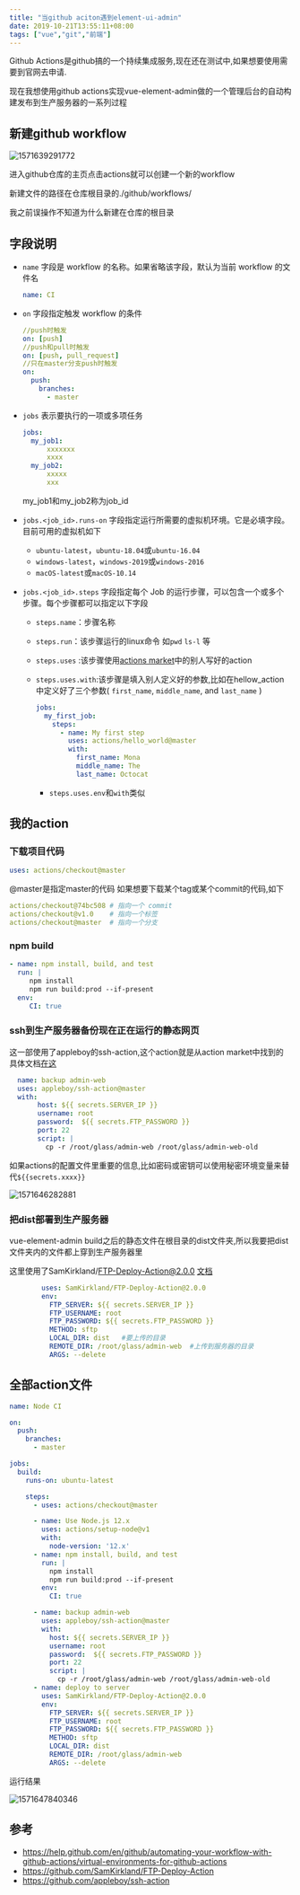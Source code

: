 ```yaml
---
title: "当github aciton遇到element-ui-admin"
date: 2019-10-21T13:55:11+08:00
tags: ["vue","git","前端"]
---
```


Github Actions是github搞的一个持续集成服务,现在还在测试中,如果想要使用需要到官网去申请.

现在我想使用github actions实现vue-element-admin做的一个管理后台的自动构建发布到生产服务器的一系列过程



## 新建github workflow

![1571639291772](1571639291772.png)

进入github仓库的主页点击actions就可以创建一个新的workflow

新建文件的路径在仓库根目录的./github/workflows/

我之前误操作不知道为什么新建在仓库的根目录



## 字段说明

* `name`  字段是 workflow 的名称。如果省略该字段，默认为当前 workflow 的文件名 

  ```yaml
  name: CI
  ```

* `on` 字段指定触发 workflow 的条件

  ```yaml
  //push时触发
  on: [push]
  //push和pull时触发
  on: [push, pull_request]
  //只在master分支push时触发
  on:
    push:
      branches:    
        - master
  ```

* `jobs` 表示要执行的一项或多项任务 

  ```yaml
  jobs: 
  	my_job1:
  		xxxxxxx
  		xxxx
  	my_job2: 
  		xxxxx
  		xxx
  ```

  my_job1和my_job2称为job_id

* `jobs.<job_id>.runs-on`  字段指定运行所需要的虚拟机环境。它是必填字段。目前可用的虚拟机如下 
  - `ubuntu-latest`，`ubuntu-18.04`或`ubuntu-16.04`
  - `windows-latest`，`windows-2019`或`windows-2016`
  - `macOS-latest`或`macOS-10.14`

* `jobs.<job_id>.steps` 字段指定每个 Job 的运行步骤，可以包含一个或多个步骤。每个步骤都可以指定以下字段
  * `steps.name`：步骤名称 
  
  * `steps.run`：该步骤运行的linux命令 如`pwd` `ls-l` 等
  
  * `steps.uses` :该步骤使用[actions market]( https://github.com/marketplace?type=actions )中的别人写好的action
  
  * `steps.uses.with`:该步骤是填入别人定义好的参数,比如在hellow_action中定义好了三个参数( `first_name`, `middle_name`, and `last_name` )
  
    ```yaml
    jobs:
      my_first_job:
        steps:
          - name: My first step
            uses: actions/hello_world@master
            with:
              first_name: Mona
              middle_name: The
              last_name: Octocat  
    ```

	 * `steps.uses.env`和`with`类似

## 我的action

### 下载项目代码

```yaml
uses: actions/checkout@master
```
@master是指定master的代码
如果想要下载某个tag或某个commit的代码,如下

```yaml
actions/checkout@74bc508 # 指向一个 commit
actions/checkout@v1.0    # 指向一个标签
actions/checkout@master  # 指向一个分支
```

### npm build

```yaml
- name: npm install, build, and test
  run: |
     npm install
     npm run build:prod --if-present
  env:
     CI: true
```

### ssh到生产服务器备份现在正在运行的静态网页

这一部使用了appleboy的ssh-action,这个action就是从action market中找到的
具体文档[在这]( https://github.com/appleboy/ssh-action )

```yaml
  name: backup admin-web
  uses: appleboy/ssh-action@master
  with:
       host: ${{ secrets.SERVER_IP }}
       username: root
       password:  ${{ secrets.FTP_PASSWORD }}
       port: 22
       script: |
         cp -r /root/glass/admin-web /root/glass/admin-web-old
```


如果actions的配置文件里重要的信息,比如密码或密钥可以使用秘密环境变量来替代`${{secrets.xxxx}}`

![1571646282881](1571646282881.png)

### 把dist部署到生产服务器

vue-element-admin build之后的静态文件在根目录的dist文件夹,所以我要把dist文件夹内的文件都上穿到生产服务器里

这里使用了SamKirkland/FTP-Deploy-Action@2.0.0     [文档]( https://github.com/SamKirkland/FTP-Deploy-Action ) 

```yaml
        uses: SamKirkland/FTP-Deploy-Action@2.0.0
        env:
          FTP_SERVER: ${{ secrets.SERVER_IP }}
          FTP_USERNAME: root
          FTP_PASSWORD: ${{ secrets.FTP_PASSWORD }}
          METHOD: sftp
          LOCAL_DIR: dist   #要上传的目录
          REMOTE_DIR: /root/glass/admin-web  #上传到服务器的目录
          ARGS: --delete
```

## 全部action文件


```yaml
name: Node CI

on:
  push:
    branches:
      - master

jobs:
  build:
    runs-on: ubuntu-latest

    steps:
      - uses: actions/checkout@master

      - name: Use Node.js 12.x
        uses: actions/setup-node@v1
        with:
          node-version: '12.x'
      - name: npm install, build, and test
        run: |
          npm install
          npm run build:prod --if-present
        env:
          CI: true

      - name: backup admin-web
        uses: appleboy/ssh-action@master
        with:
          host: ${{ secrets.SERVER_IP }}
          username: root
          password:  ${{ secrets.FTP_PASSWORD }}
          port: 22
          script: |
            cp -r /root/glass/admin-web /root/glass/admin-web-old
      - name: deploy to server
        uses: SamKirkland/FTP-Deploy-Action@2.0.0
        env:
          FTP_SERVER: ${{ secrets.SERVER_IP }}
          FTP_USERNAME: root
          FTP_PASSWORD: ${{ secrets.FTP_PASSWORD }}
          METHOD: sftp
          LOCAL_DIR: dist
          REMOTE_DIR: /root/glass/admin-web
          ARGS: --delete
```

运行结果

![1571647840346](1571647840346.png)



## 参考

*  https://help.github.com/en/github/automating-your-workflow-with-github-actions/virtual-environments-for-github-actions 
*  https://github.com/SamKirkland/FTP-Deploy-Action 
*  https://github.com/appleboy/ssh-action 